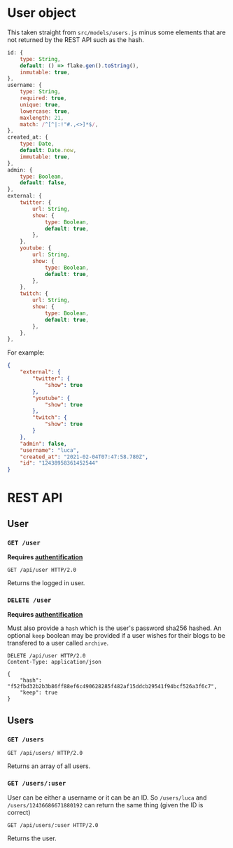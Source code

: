 # User object
This taken straight from `src/models/users.js` minus some elements that are not returned by the REST API such as the hash. 

```js
id: {
	type: String,
	default: () => flake.gen().toString(),
	inmutable: true,
},
username: {
	type: String,
	required: true,
	unique: true,
	lowercase: true,
	maxlength: 21,
	match: /^[^|:!"#.,<>]*$/,
},
created_at: {
	type: Date,
	default: Date.now,
	immutable: true,
},
admin: {
	type: Boolean,
	default: false,
},
external: {
	twitter: {
		url: String,
		show: {
			type: Boolean,
			default: true,
		},
	},
	youtube: {
		url: String,
		show: {
			type: Boolean,
			default: true,
		},
	},
	twitch: {
		url: String,
		show: {
			type: Boolean,
			default: true,
		},
	},
},
```

For example: 
```json
{
	"external": {
		"twitter": {
			"show": true
		},
		"youtube": {
			"show": true
		},
		"twitch": {
			"show": true
		}
	},
	"admin": false,
	"username": "luca",
	"created_at": "2021-02-04T07:47:58.780Z",
	"id": "12438958361452544"
}
```

# REST API

## User

### `GET /user`

**Requires [authentification](../auth)**

```http
GET /api/user HTTP/2.0
```
Returns the logged in user. 

### `DELETE /user`

**Requires [authentification](../auth)**

Must also provide a `hash` which is the user's password sha256 hashed. 
An optional `keep` boolean may be provided if a user wishes for their blogs to be transfered to a user called `archive`. 

```http
DELETE /api/user HTTP/2.0
Content-Type: application/json

{
	"hash": "f52fbd32b2b3b86ff88ef6c490628285f482af15ddcb29541f94bcf526a3f6c7",
	"keep": true
}
```

## Users

### `GET /users`

```http
GET /api/users/ HTTP/2.0
```
Returns an array of all users.

### `GET /users/:user`

User can be either a username or it can be an ID. So `/users/luca` and `/users/12436686671880192` can return the same thing (given the ID is correct)

```http
GET /api/users/:user HTTP/2.0
```
Returns the user. 
